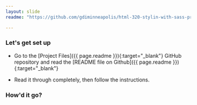 ```yaml
---
layout: slide
readme: "https://github.com/gdiminneapolis/html-320-stylin-with-sass-project-files/blob/master/README.md"

---
```


<section>

### Let's get set up

* Go to the [Project Files]({{ page.readme }}){:target="_blank"} GitHub
 repository and read the [README file on Github]({{ page.readme }}){:target="_blank"}

* Read it through completely, then follow the instructions.

</section>

<section>

### How'd it go?

</section>
